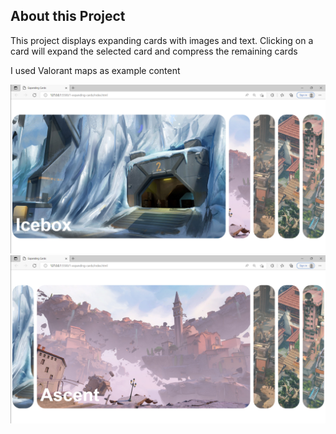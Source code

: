 ## About this Project
This project displays expanding cards with images and text. Clicking on a card will expand the selected card and compress the remaining cards

I used Valorant maps as example content

<img src="images/Screenshot 2022-10-13 193224.png">
<img src="images/Screenshot 2022-10-13 193245.png">
